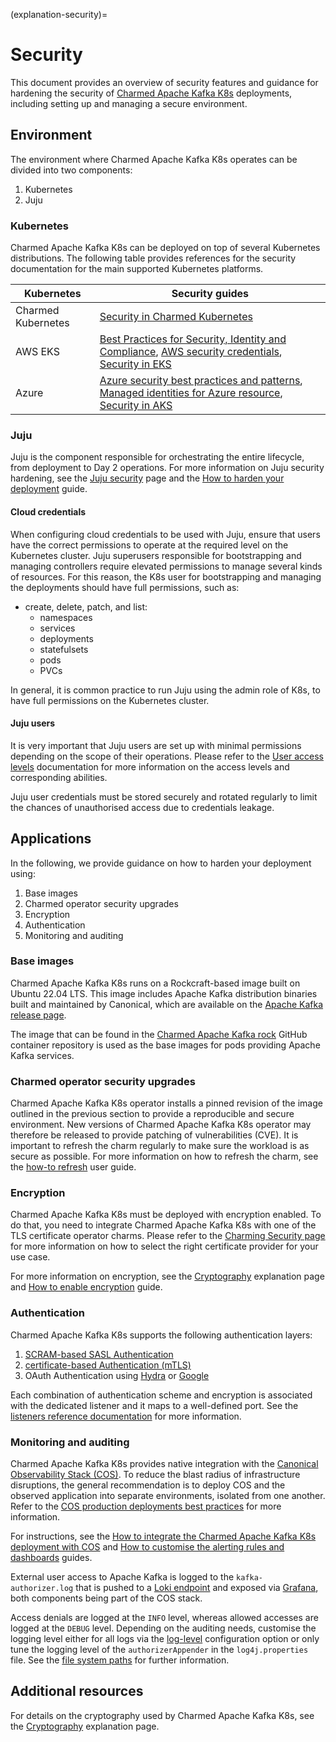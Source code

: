 (explanation-security)=
# Security

This document provides an overview of security features and guidance for hardening the security of
[Charmed Apache Kafka K8s](https://charmhub.io/kafka-k8s) deployments,
including setting up and managing a secure environment.

## Environment

The environment where Charmed Apache Kafka K8s operates can be divided into two components:

1. Kubernetes
2. Juju

### Kubernetes

Charmed Apache Kafka K8s can be deployed on top of several Kubernetes distributions.
The following table provides references for the security documentation
for the main supported Kubernetes platforms.

| Kubernetes         | Security guides                                                                                                                                                                                                                                                                                                                                   |
|--------------------|--------------------------------------------------------------------------------------------------------------------------------------------------------------------------------------------------------------------------------------------------------------------------------------------------------------------------------------------------|
| Charmed Kubernetes | [Security in Charmed Kubernetes](https://ubuntu.com/kubernetes/docs/security)                                                                                                                                                                                                                                                                    |
| AWS EKS            | [Best Practices for Security, Identity and Compliance](https://aws.amazon.com/architecture/security-identity-compliance), [AWS security credentials](https://docs.aws.amazon.com/IAM/latest/UserGuide/security-creds.html), [Security in EKS](https://docs.aws.amazon.com/eks/latest/userguide/security.html) | 
| Azure              | [Azure security best practices and patterns](https://learn.microsoft.com/en-us/azure/security/fundamentals/best-practices-and-patterns), [Managed identities for Azure resource](https://learn.microsoft.com/en-us/entra/identity/managed-identities-azure-resources/), [Security in AKS](https://learn.microsoft.com/en-us/azure/aks/concepts-security)                                                      |

### Juju

Juju is the component responsible for orchestrating the entire lifecycle,
from deployment to Day 2 operations. For more information on Juju security hardening,
see the [Juju security](https://documentation.ubuntu.com/juju/3.6/explanation/juju-security/)
page and the
[How to harden your deployment](https://documentation.ubuntu.com/juju/latest/howto/manage-your-juju-deployment/harden-your-juju-deployment/)
guide.

#### Cloud credentials

When configuring cloud credentials to be used with Juju, ensure that users have
the correct permissions to operate at the required level on the Kubernetes cluster.
Juju superusers responsible for bootstrapping and managing controllers require elevated permissions
to manage several kinds of resources. For this reason, the
K8s user for bootstrapping and managing the deployments should have full permissions, such as:

* create, delete, patch, and list:
  * namespaces
  * services
  * deployments
  * statefulsets
  * pods
  * PVCs

In general, it is common practice to run Juju using the admin role of K8s, to have full permissions
on the Kubernetes cluster.

#### Juju users

It is very important that Juju users are set up with minimal permissions depending
on the scope of their operations.
Please refer to the [User access levels](https://juju.is/docs/juju/user-permissions)
documentation for more information on the access levels and corresponding abilities.

Juju user credentials must be stored securely and rotated regularly to limit the chances of
unauthorised access due to credentials leakage.

## Applications

In the following, we provide guidance on how to harden your deployment using:

1. Base images
2. Charmed operator security upgrades
3. Encryption
4. Authentication
5. Monitoring and auditing

### Base images

Charmed Apache Kafka K8s runs on a Rockcraft-based image built on Ubuntu 22.04 LTS.
This image includes Apache Kafka distribution binaries built and maintained by Canonical,
which are available on the [Apache Kafka release page](https://launchpad.net/kafka-releases).

The image that can be found in the
[Charmed Apache Kafka rock](https://github.com/canonical/charmed-kafka-rock/pkgs/container/charmed-kafka)
GitHub container repository is used as the base images for pods providing Apache Kafka services.

### Charmed operator security upgrades

Charmed Apache Kafka K8s operator installs a pinned revision of the image
outlined in the previous section to provide a reproducible and secure environment.
New versions of Charmed Apache Kafka K8s operator may therefore be released
to provide patching of vulnerabilities (CVE).
It is important to refresh the charm regularly to make sure the workload is as secure as possible.
For more information on how to refresh the charm, see the [how-to refresh](how-to-upgrade) user guide.

### Encryption

Charmed Apache Kafka K8s must be deployed with encryption enabled.
To do that, you need to integrate Charmed Apache Kafka K8s with one of the TLS certificate operator charms.
Please refer to the [Charming Security page](https://charmhub.io/topics/security-with-x-509-certificates)
for more information on how to select the right certificate provider for your use case.

For more information on encryption, see the
[Cryptography](explanation-cryptography) explanation page and
[How to enable encryption](how-to-tls-encryption) guide.

### Authentication

Charmed Apache Kafka K8s supports the following authentication layers:

1. [SCRAM-based SASL Authentication](how-to-client-connections)
2. [certificate-based Authentication (mTLS)](how-to-create-mtls-client-credentials)
3. OAuth Authentication using [Hydra](https://discourse.charmhub.io/t/how-to-connect-to-kafka-using-hydra-as-oidc-provider/14610) or [Google](https://discourse.charmhub.io/t/how-to-connect-to-kafka-using-google-as-oidc-provider/14611)

Each combination of authentication scheme and encryption is associated with the dedicated listener
and it maps to a well-defined port.
See the [listeners reference documentation](reference-broker-listeners) for more information.

### Monitoring and auditing

Charmed Apache Kafka K8s provides native integration with the
[Canonical Observability Stack (COS)](https://charmhub.io/topics/canonical-observability-stack).
To reduce the blast radius of infrastructure disruptions, the general recommendation is
to deploy COS and the observed application into separate environments, isolated from one another.
Refer to the
[COS production deployments best practices](https://charmhub.io/topics/canonical-observability-stack/reference/best-practices)
for more information.

For instructions, see the
[How to integrate the Charmed Apache Kafka K8s deployment with COS](how-to-monitoring-enable-monitoring) and
[How to customise the alerting rules and dashboards](how-to-monitoring-integrate-alerts-and-dashboards) guides.

External user access to Apache Kafka is logged to the `kafka-authorizer.log` that is pushed
to a [Loki endpoint](https://charmhub.io/loki-k8s) and exposed via
[Grafana](https://charmhub.io/grafana), both components being part of the COS stack.

Access denials are logged at the `INFO` level, whereas allowed accesses are logged at the `DEBUG` level.
Depending on the auditing needs, customise the logging level either for all logs via the
[log-level](https://charmhub.io/kafka/configurations) configuration option or
only tune the logging level of the `authorizerAppender` in the `log4j.properties` file. See
the [file system paths](reference-file-system-paths) for further information.

<!-- #TODO Add the version to the log-level link, e.g., 4/stable -->

## Additional resources

For details on the cryptography used by Charmed Apache Kafka K8s, see the
[Cryptography](explanation-cryptography) explanation page.

